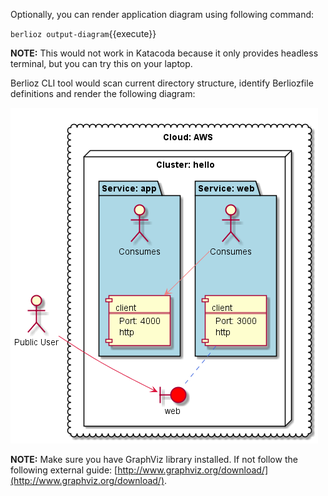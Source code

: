 Optionally, you can render application diagram using following command:  

`berlioz output-diagram`{{execute}}

**NOTE:** This would not work in Katacoda because it only provides headless terminal, but you can try this on your laptop.

Berlioz CLI tool would scan current directory structure, identify Berliozfile definitions and render the following diagram:

![Diagram](https://github.com/berlioz-the/samples/raw/master/01.HelloWorld.js/v2.second-service/diagram.png)

**NOTE:** Make sure you have GraphViz library installed. If not follow the following external guide: [http://www.graphviz.org/download/](http://www.graphviz.org/download/). 